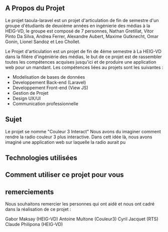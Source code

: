## A Propos du Projet

Le projet taoula-laravel est un projet d'articulation de fin de semestre d'un groupe d'étudiants de deuxième années en ingénierie des médias à la HEIG-VD, le groupe est composé de 7 personnes, Nathan Gretillat, Vitor Pinto Da Silva, Andrea Ferrer, Alexandre Aubert, Maxime Gutknecht, Omar Gonin, Lionel Sandoz et Leo Chollet.

Le Projet d'articulation est un projet de fin de 4ème semestre à La HEIG-VD dans la filière d'ingéniérie des médias, le but de ce projet est de rassembler toutes les compétences acquises jusqu'ici et de produire une application web pour un mandant. Les compétences liées au projets sont les suivantes :

- Modelisation de bases de données
- Developpement Back-end (Laravel)
- Developpement Front-end (View JS)
- Gestion de Projet
- Design UX/UI
- Communication professionnelle

## Sujet

Le projet se nomme "Couleur 3 Interact" Nous avons du imaginer comment rendre la radio couleur 3 plus interactive.
Dans cett idée là, nous avons imaginé une application web sur laquelle la radio aurait pu

## Technologies utilisées


## Comment utiliser ce projet pour vous

## remerciements

Nous souhaitons remercier les personnes qui ont aidé et nous ont cadré dans la réalisation de ce projet :

Gabor Maksay (HEIG-VD)
Antoine Multone (Couleur3)
Cyril Jacquet (RTS)
Claude Philipona (HEIG-VD)


